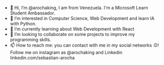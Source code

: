 - 👋 Hi, I’m @arochaking, I am from Venezuela. I'm a Microsoft Learn Student Ambassador. 
- 👀 I’m interested in Computer Science, Web Development and learn IA with Python. 
- 🌱 I’m currently learning about Web Development with React 
- 💞️ I’m looking to collaborate on some projects to improve my programming skills. 
- 📫 How to reach me: you can contact with me in my social networks :D! Follow me on instagram as @arochaking and Linkedin linkedin.com/sebastian-arocha

<!---
arochaking/arochaking is a ✨ special ✨ repository because its `README.md` (this file) appears on your GitHub profile.
You can click the Preview link to take a look at your changes.
--->
